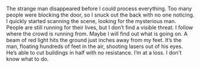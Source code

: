 The strange man disappeared before I could process everything. Too many people were blocking the door, so I snuck out the back with no one noticing. I quickly started scanning the scene, looking for the mysterious man. People are still running for their lives, but I don’t find a visible threat. I follow where the crowd is running from. Maybe I will find out what is going on. A beam of red light hits the ground just inches away from my feet. It’s the man, floating hundreds of feet in the air, shooting lasers out of his eyes. He’s able to cut buildings in half with no resistance. I’m at a loss. I don't know what to do.